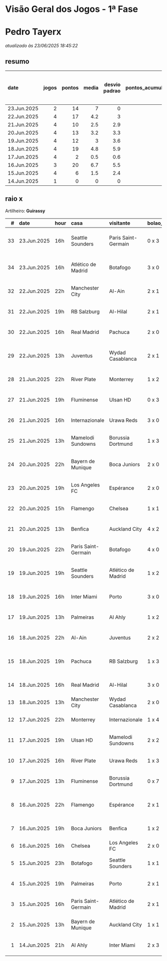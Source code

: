 # Visão Geral dos Jogos - 1ª Fase

# Pedro Tayerx

_atualizado às 23/06/2025 18:45:22_

## resumo

| date        |   jogos |   pontos |   media |   desvio padrao |   pontos_acumulados |   1-Placar exato |   2-Vencedor + gols de um time |   3-Vencedor correto |   4-Gols de um time |   5-Nenhum acerto |
|:------------|--------:|---------:|--------:|----------------:|--------------------:|-----------------:|-------------------------------:|---------------------:|--------------------:|------------------:|
| 23.Jun.2025 |       2 |       14 |     7   |             0   |                 113 |                0 |                              2 |                    0 |                   0 |                 0 |
| 22.Jun.2025 |       4 |       17 |     4.2 |             3   |                  99 |                0 |                              1 |                    2 |                   0 |                 1 |
| 21.Jun.2025 |       4 |       10 |     2.5 |             2.9 |                  82 |                0 |                              0 |                    2 |                   0 |                 2 |
| 20.Jun.2025 |       4 |       13 |     3.2 |             3.3 |                  72 |                0 |                              1 |                    1 |                   1 |                 1 |
| 19.Jun.2025 |       4 |       12 |     3   |             3.6 |                  59 |                0 |                              1 |                    1 |                   0 |                 2 |
| 18.Jun.2025 |       4 |       19 |     4.8 |             5.9 |                  47 |                1 |                              1 |                    0 |                   0 |                 2 |
| 17.Jun.2025 |       4 |        2 |     0.5 |             0.6 |                  28 |                0 |                              0 |                    0 |                   2 |                 2 |
| 16.Jun.2025 |       3 |       20 |     6.7 |             5.5 |                  26 |                1 |                              1 |                    0 |                   1 |                 0 |
| 15.Jun.2025 |       4 |        6 |     1.5 |             2.4 |                   6 |                0 |                              0 |                    1 |                   1 |                 2 |
| 14.Jun.2025 |       1 |        0 |     0   |             0   |                   0 |                0 |                              0 |                    0 |                   0 |                 1 |

## raio x

Artilheiro: **Guirassy**

|   # | date        | hour   | casa                | visitante           | bolao_placar   | bolao_time          | real_placar   | real_time           |   pontos | criterio                     |   pontos_acumulados |
|----:|:------------|:-------|:--------------------|:--------------------|:---------------|:--------------------|:--------------|:--------------------|---------:|:-----------------------------|--------------------:|
|  33 | 23.Jun.2025 | 16h    | Seattle Sounders    | Paris Saint-Germain | 0 x 3          | Paris Saint-Germain | 0 x 2         | Paris Saint-Germain |        7 | 2-Vencedor + gols de um time |                 106 |
|  34 | 23.Jun.2025 | 16h    | Atlético de Madrid  | Botafogo            | 3 x 0          | Atlético de Madrid  | 1 x 0         | Atlético de Madrid  |        7 | 2-Vencedor + gols de um time |                 113 |
|  32 | 22.Jun.2025 | 22h    | Manchester City     | Al-Ain              | 2 x 1          | Manchester City     | 6 x 0         | Manchester City     |        5 | 3-Vencedor correto           |                  99 |
|  31 | 22.Jun.2025 | 19h    | RB Salzburg         | Al-Hilal            | 2 x 1          | RB Salzburg         | 0 x 0         | empate              |        0 | 5-Nenhum acerto              |                  94 |
|  30 | 22.Jun.2025 | 16h    | Real Madrid         | Pachuca             | 2 x 0          | Real Madrid         | 3 x 1         | Real Madrid         |        5 | 3-Vencedor correto           |                  94 |
|  29 | 22.Jun.2025 | 13h    | Juventus            | Wydad Casablanca    | 2 x 1          | Juventus            | 4 x 1         | Juventus            |        7 | 2-Vencedor + gols de um time |                  89 |
|  28 | 21.Jun.2025 | 22h    | River Plate         | Monterrey           | 1 x 2          | Monterrey           | 0 x 0         | empate              |        0 | 5-Nenhum acerto              |                  82 |
|  27 | 21.Jun.2025 | 19h    | Fluminense          | Ulsan HD            | 0 x 3          | Ulsan HD            | 4 x 2         | Fluminense          |        0 | 5-Nenhum acerto              |                  82 |
|  26 | 21.Jun.2025 | 16h    | Internazionale      | Urawa Reds          | 3 x 0          | Internazionale      | 2 x 1         | Internazionale      |        5 | 3-Vencedor correto           |                  82 |
|  25 | 21.Jun.2025 | 13h    | Mamelodi Sundowns   | Borussia Dortmund   | 1 x 3          | Borussia Dortmund   | 3 x 4         | Borussia Dortmund   |        5 | 3-Vencedor correto           |                  77 |
|  24 | 20.Jun.2025 | 22h    | Bayern de Munique   | Boca Juniors        | 2 x 0          | Bayern de Munique   | 2 x 1         | Bayern de Munique   |        7 | 2-Vencedor + gols de um time |                  72 |
|  23 | 20.Jun.2025 | 19h    | Los Angeles FC      | Espérance           | 2 x 0          | Los Angeles FC      | 0 x 1         | Espérance           |        0 | 5-Nenhum acerto              |                  65 |
|  22 | 20.Jun.2025 | 15h    | Flamengo            | Chelsea             | 1 x 1          | empate              | 3 x 1         | Flamengo            |        1 | 4-Gols de um time            |                  65 |
|  21 | 20.Jun.2025 | 13h    | Benfica             | Auckland City       | 4 x 2          | Benfica             | 6 x 0         | Benfica             |        5 | 3-Vencedor correto           |                  64 |
|  20 | 19.Jun.2025 | 22h    | Paris Saint-Germain | Botafogo            | 4 x 0          | Paris Saint-Germain | 0 x 1         | Botafogo            |        0 | 5-Nenhum acerto              |                  59 |
|  19 | 19.Jun.2025 | 19h    | Seattle Sounders    | Atlético de Madrid  | 1 x 2          | Atlético de Madrid  | 1 x 3         | Atlético de Madrid  |        7 | 2-Vencedor + gols de um time |                  59 |
|  18 | 19.Jun.2025 | 16h    | Inter Miami         | Porto               | 3 x 0          | Inter Miami         | 2 x 1         | Inter Miami         |        5 | 3-Vencedor correto           |                  52 |
|  17 | 19.Jun.2025 | 13h    | Palmeiras           | Al Ahly             | 1 x 2          | Al Ahly             | 2 x 0         | Palmeiras           |        0 | 5-Nenhum acerto              |                  47 |
|  16 | 18.Jun.2025 | 22h    | Al-Ain              | Juventus            | 2 x 2          | empate              | 0 x 5         | Juventus            |        0 | 5-Nenhum acerto              |                  47 |
|  15 | 18.Jun.2025 | 19h    | Pachuca             | RB Salzburg         | 1 x 3          | RB Salzburg         | 1 x 2         | RB Salzburg         |        7 | 2-Vencedor + gols de um time |                  47 |
|  14 | 18.Jun.2025 | 16h    | Real Madrid         | Al-Hilal            | 3 x 0          | Real Madrid         | 1 x 1         | empate              |        0 | 5-Nenhum acerto              |                  40 |
|  13 | 18.Jun.2025 | 13h    | Manchester City     | Wydad Casablanca    | 2 x 0          | Manchester City     | 2 x 0         | Manchester City     |       12 | 1-Placar exato               |                  40 |
|  12 | 17.Jun.2025 | 22h    | Monterrey           | Internazionale      | 1 x 4          | Internazionale      | 1 x 1         | empate              |        1 | 4-Gols de um time            |                  28 |
|  11 | 17.Jun.2025 | 19h    | Ulsan HD            | Mamelodi Sundowns   | 2 x 2          | empate              | 0 x 1         | Mamelodi Sundowns   |        0 | 5-Nenhum acerto              |                  27 |
|  10 | 17.Jun.2025 | 16h    | River Plate         | Urawa Reds          | 1 x 3          | Urawa Reds          | 3 x 1         | River Plate         |        0 | 5-Nenhum acerto              |                  27 |
|   9 | 17.Jun.2025 | 13h    | Fluminense          | Borussia Dortmund   | 0 x 7          | Borussia Dortmund   | 0 x 0         | empate              |        1 | 4-Gols de um time            |                  27 |
|   8 | 16.Jun.2025 | 22h    | Flamengo            | Espérance           | 2 x 1          | Flamengo            | 2 x 0         | Flamengo            |        7 | 2-Vencedor + gols de um time |                  26 |
|   7 | 16.Jun.2025 | 19h    | Boca Juniors        | Benfica             | 1 x 2          | Benfica             | 2 x 2         | empate              |        1 | 4-Gols de um time            |                  19 |
|   6 | 16.Jun.2025 | 16h    | Chelsea             | Los Angeles FC      | 2 x 0          | Chelsea             | 2 x 0         | Chelsea             |       12 | 1-Placar exato               |                  18 |
|   5 | 15.Jun.2025 | 23h    | Botafogo            | Seattle Sounders    | 1 x 1          | empate              | 2 x 1         | Botafogo            |        1 | 4-Gols de um time            |                   6 |
|   4 | 15.Jun.2025 | 19h    | Palmeiras           | Porto               | 2 x 1          | Palmeiras           | 0 x 0         | empate              |        0 | 5-Nenhum acerto              |                   5 |
|   3 | 15.Jun.2025 | 16h    | Paris Saint-Germain | Atlético de Madrid  | 2 x 1          | Paris Saint-Germain | 4 x 0         | Paris Saint-Germain |        5 | 3-Vencedor correto           |                   5 |
|   2 | 15.Jun.2025 | 13h    | Bayern de Munique   | Auckland City       | 1 x 1          | empate              | 10 x 0        | Bayern de Munique   |        0 | 5-Nenhum acerto              |                   0 |
|   1 | 14.Jun.2025 | 21h    | Al Ahly             | Inter Miami         | 2 x 3          | Inter Miami         | 0 x 0         | empate              |        0 | 5-Nenhum acerto              |                   0 |
